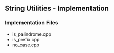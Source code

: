 ## String Utilities - Implementation

### Implementation Files
* is\_palindrome.cpp
* is\_prefix.cpp
* no\_case.cpp
